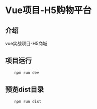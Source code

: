 # Vue项目-H5购物平台

## 介绍

vue实战项目-H5商城

## 项目运行

```js
    npm run dev
```

## 预览dist目录

```js
    npm run dist
```
